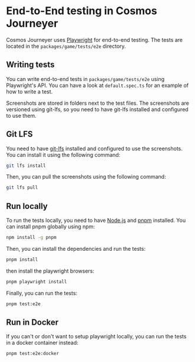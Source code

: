 # End-to-End testing in Cosmos Journeyer

Cosmos Journeyer uses [Playwright](https://playwright.dev/) for end-to-end testing. The tests are located in the `packages/game/tests/e2e` directory.

## Writing tests

You can write end-to-end tests in `packages/game/tests/e2e` using Playwright's API. You can have a look at `default.spec.ts` for an example of how to write a test.

Screenshots are stored in folders next to the test files. The screenshots are versioned using git-lfs, so you need to have git-lfs installed and configured to use them.

## Git LFS

You need to have [git-lfs](https://git-lfs.github.com/) installed and configured to use the screenshots. You can install it using the following command:

```bash
git lfs install
```

Then, you can pull the screenshots using the following command:

```bash
git lfs pull
```

## Run locally

To run the tests locally, you need to have [Node.js](https://nodejs.org/) and [pnpm](https://pnpm.io/) installed. You can install pnpm globally using npm:

```bash
npm install -g pnpm
```

Then, you can install the dependencies and run the tests:

```bash
pnpm install
```

then install the playwright browsers:

```bash
pnpm playwright install
```

Finally, you can run the tests:

```bash
pnpm test:e2e
```

## Run in Docker

If you can't or don't want to setup playwright locally, you can run the tests in a docker container instead:

```bash
pnpm test:e2e:docker
```
